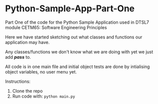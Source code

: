 # Python-Sample-App-Part-One
Part One of the code for the Python Sample Application used in DTSL7 module CETM65: Software Engineering Principles

Here we have started sketching out what classes and functions our application may have.

Any classes/functions we don't know what we are doing with yet we just add ***pass*** to.

All code is in one main file and initial object tests are done by intialising object variables, no user menu yet.

Instructions:

  1. Clone the repo
  2. Run code with:
    ``` python main.py ```
   
